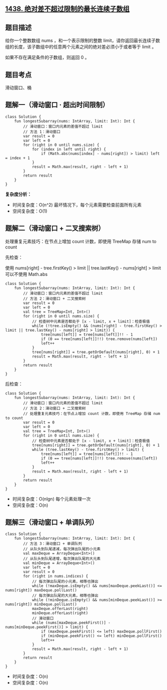 ## [1438. 绝对差不超过限制的最长连续子数组](https://leetcode.cn/problems/longest-continuous-subarray-with-absolute-diff-less-than-or-equal-to-limit/)

## 题目描述

给你一个整数数组 nums ，和一个表示限制的整数 limit，请你返回最长连续子数组的长度，该子数组中的任意两个元素之间的绝对差必须小于或者等于 limit 。

如果不存在满足条件的子数组，则返回 0 。

## 题目考点

滑动窗口、桶

## 题解一（滑动窗口 · 超出时间限制）
 
```
class Solution {
    fun longestSubarray(nums: IntArray, limit: Int): Int {
        // 滑动窗口：窗口内元素的差值不超过 limit
        // 方法 1：滑动窗口
        var result = 0
        var left = 0
        for (right in 0 until nums.size) {
            for (index in left until right) {
                if (Math.abs(nums[index] - nums[right]) > limit) left = index + 1
            }
            result = Math.max(result, right - left + 1)
        }
        return result
    }
}
```

**复杂度分析：**

- 时间复杂度：O(n^2) 最坏情况下，每个元素需要检查前面所有元素
- 空间复杂度：O(1) 

## 题解二（滑动窗口 + 二叉搜索树）

处理重复元素技巧：在节点上增加 count 计数，即使用 TreeMap 存储 num to count

先检查：

使用 nums[right] - tree.firstKey() > limit || tree.lastKey() - nums[right] > limit 可以不使用 Math.abs

```
class Solution {
    fun longestSubarray(nums: IntArray, limit: Int): Int {
        // 滑动窗口：窗口内元素的差值不超过 limit
        // 方法 2：滑动窗口 + 二叉搜索树
        var result = 0
        var left = 0
        val tree = TreeMap<Int, Int>()
        for (right in 0 until nums.size) {
            // 检查树中元素是否都处于 [x - limit, x + limit]：检查极值
            while (!tree.isEmpty() && (nums[right] - tree.firstKey() > limit || tree.lastKey() - nums[right] > limit)) {
                tree[nums[left]] = tree[nums[left]]!! - 1
                if (0 == tree[nums[left]]!!) tree.remove(nums[left])
                left++
            }
            tree[nums[right]] = tree.getOrDefault(nums[right], 0) + 1
            result = Math.max(result, right - left + 1)
        }
        return result
    }
}
```

后检查：

```
class Solution {
    fun longestSubarray(nums: IntArray, limit: Int): Int {
        // 滑动窗口：窗口内元素的差值不超过 limit
        // 方法 2：滑动窗口 + 二叉搜索树
        // 处理重复元素技巧：在节点上增加 count 计数，即使用 TreeMap 存储 num to count
        var result = 0
        var left = 0
        val tree = TreeMap<Int, Int>()
        for (right in 0 until nums.size) {
            // 检查树中元素是否都处于 [x - limit, x + limit]：检查极值
            tree[nums[right]] = tree.getOrDefault(nums[right], 0) + 1
            while (tree.lastKey() - tree.firstKey() > limit) {
                tree[nums[left]] = tree[nums[left]]!! - 1
                if (0 == tree[nums[left]]!!) tree.remove(nums[left])
                left++
            }
            result = Math.max(result, right - left + 1)
        }
        return result
    }
}
```

- 时间复杂度：O(nlgn) 每个元素处理一次
- 空间复杂度：O(n) 

## 题解三（滑动窗口 + 单调队列）

```
class Solution {
    fun longestSubarray(nums: IntArray, limit: Int): Int {
        // 方法 3：滑动窗口 + 单调队列
        // 从队头到队尾递减，每次弹出队尾的小元素
        val maxDeque = ArrayDeque<Int>()
        // 从队头到队尾递增，每次弹出队尾的大元素
        val minDeque = ArrayDeque<Int>()
        var left = 0
        var result = 0
        for (right in nums.indices) {
            // 每次弹出队尾的小元素，相等也弹出
            while (!maxDeque.isEmpty() && nums[maxDeque.peekLast()] <= nums[right]) maxDeque.pollLast()
            // 每次弹出队尾的大元素，相等也弹出
            while (!minDeque.isEmpty() && nums[minDeque.peekLast()] >= nums[right]) minDeque.pollLast()
            maxDeque.offerLast(right)
            minDeque.offerLast(right)
            // 滑动窗口
            while (nums[maxDeque.peekFirst()] - nums[minDeque.peekFirst()] > limit) {
                if (maxDeque.peekFirst() <= left) maxDeque.pollFirst()
                if (minDeque.peekFirst() <= left) minDeque.pollFirst()
                left++
            }
            result = Math.max(result, right - left + 1)
        }
        return result
    }
}
```

- 时间复杂度：O(n)
- 空间复杂度：O(n) 
